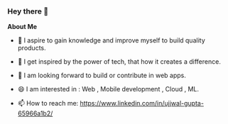 ### Hey there 👋 

**About Me**

- 🌱 I aspire to gain knowledge and improve myself to build quality products.

- 👯 I get inspired by the power of tech, that how it creates a difference.

- 👯 I am looking forward to build or contribute in web apps.

- 😄 I am interested in : Web , Mobile development , Cloud , ML.

- 📫 How to reach me: https://www.linkedin.com/in/ujjwal-gupta-65966a1b2/


<!--
**Ujjwal-Gupta-web/Ujjwal-Gupta-web** is a ✨ _special_ ✨ repository because its `README.md` (this file) appears on your GitHub profile.

Here are some ideas to get you started:

- 🔭 I’m currently working on ...
- 🌱 I’m currently learning ...
- 👯 I’m looking to collaborate on ...
- 🤔 I’m looking for help with ...
- 💬 Ask me about ...
- 📫 How to reach me: ...
- 😄 Pronouns: ...
- ⚡ Fun fact: ...
-->
